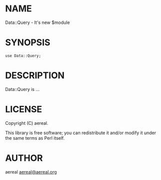 # NAME

Data::Query - It's new $module

# SYNOPSIS

    use Data::Query;

# DESCRIPTION

Data::Query is ...

# LICENSE

Copyright (C) aereal.

This library is free software; you can redistribute it and/or modify
it under the same terms as Perl itself.

# AUTHOR

aereal <aereal@aereal.org>

